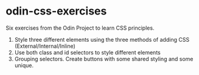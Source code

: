 # odin-css-exercises

Six exercises from the Odin Project to learn CSS principles.

1. Style three different elements using the three methods of adding CSS (External/Internal/Inline)
2. Use both class and id selectors to style different elements
3. Grouping selectors. Create buttons with some shared styling and some unique.
